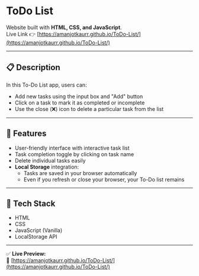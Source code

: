 # ToDo List

Website built with **HTML, CSS, and JavaScript**.  
Live Link 👉 [https://amanjotkaurr.github.io/ToDo-List/](https://amanjotkaurr.github.io/ToDo-List/)

---

## 📋 Description

In this To-Do List app, users can:
- Add new tasks using the input box and "Add" button
- Click on a task to mark it as completed or incomplete
- Use the close (❌) icon to delete a particular task from the list

---

## 🧠 Features

- User-friendly interface with interactive task list
- Task completion toggle by clicking on task name
- Delete individual tasks easily
- **Local Storage** integration:
  - Tasks are saved in your browser automatically
  - Even if you refresh or close your browser, your To-Do list remains

---

## 🚀 Tech Stack

- HTML
- CSS
- JavaScript (Vanilla)
- LocalStorage API

---

✅ **Live Preview:**  
🔗 [https://amanjotkaurr.github.io/ToDo-List/](https://amanjotkaurr.github.io/ToDo-List/)
